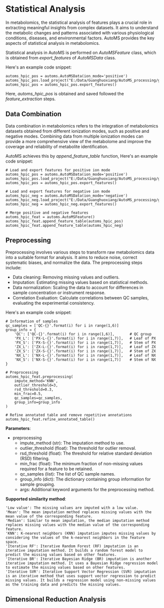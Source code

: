 # Statistical Analysis

In metabolomics, the statistical analysis of features plays a crucial role in extracting meaningful 
insights from complex datasets. It aims to understand the metabolic changes and patterns associated 
with various physiological conditions, diseases, and environmental factors. AutoMS provides the key 
aspects of statistical analysis in metabolomics. 

Statistical analysis in AutoMS is performed on *AutoMSFeature* class, which is obtained from *export_features* 
of *AutoMSData* class.

Here's an example code snippet:

    automs_hpic_pos = automs.AutoMSData(ion_mode='positive')
    automs_hpic_pos.load_project("E:/Data/Guanghuoxiang/AutoMS_processing/guanghuoxiang_hpic_positive.project")
    automs_hpic_pos = automs_hpic_pos.export_features()

Here, *automs_hpic_pos* is obtained and saved followed the *feature_extraction* steps.


## Data Combination

Data combination in metabolomics refers to the integration of metabolomics datasets obtained from 
different ionization modes, such as positive and negative modes. Combining data from multiple 
ionization modes can provide a more comprehensive view of the metabolome and improve the coverage 
and reliability of metabolite identification.

AutoMS achieves this by *append_feature_table* function, Here's an example code snippet:

    # Load and export features for positive ion mode
    automs_hpic_pos = automs.AutoMSData(ion_mode='positive')
    automs_hpic_pos.load_project("E:/Data/Guanghuoxiang/AutoMS_processing/guanghuoxiang_hpic_positive.project")
    automs_hpic_pos = automs_hpic_pos.export_features()
    
    # Load and export features for negative ion mode
    automs_hpic_neg = automs.AutoMSData(ion_mode='negative')
    automs_hpic_neg.load_project("E:/Data/Guanghuoxiang/AutoMS_processing/guanghuoxiang_hpic_negative.project")
    automs_hpic_neg = automs_hpic_neg.export_features()
    
    # Merge positive and negative features
    automs_hpic_feat = automs.AutoMSFeature()
    automs_hpic_feat.append_feature_table(automs_hpic_pos)
    automs_hpic_feat.append_feature_table(automs_hpic_neg)


## Preprocessing

Preprocessing involves various steps to transform raw metabolomics data into a suitable format for analysis. 
It aims to reduce noise, correct systematic biases, and normalize the data. The preprocessing steps include:

- Data cleaning: Removing missing values and outliers.
- Imputation: Estimating missing values based on statistical methods.
- Data normalization: Scaling the data to account for differences in sample concentration or instrument response.
- Correlation Evaluation: Calculate correlations between QC samples, evaluating the experimental consistency.

Here's an example code snippet:
    
    # Information of samples
    qc_samples = ['QC-{}'.format(i) for i in range(1,6)]
    group_info = {
        'QC': ['QC-{}'.format(i) for i in range(1,6)],       # QC group
        'PX_L': ['PX-L-{}'.format(i) for i in range(1,7)],   # Leaf of PX
        'PX_S': ['PX-S-{}'.format(i) for i in range(1,7)],   # Stem of PX
        'ZX_L': ['ZX-L-{}'.format(i) for i in range(1,7)],   # Leaf of ZX
        'ZX_S': ['ZX-S-{}'.format(i) for i in range(1,7)],   # Stem of ZX
        'NX_L': ['NX-L-{}'.format(i) for i in range(1,7)],   # Leaf of NX
        'NX_S': ['NX-S-{}'.format(i) for i in range(1,7)]    # Stem of NX
    }
    
    # Preprocessing
    automs_hpic_feat.preprocessing(
        impute_method='KNN',
        outlier_threshold=3,
        rsd_threshold=0.3,
        min_frac=0.5,
        qc_samples=qc_samples,
        group_info=group_info
    )
    
    # Refine annotated table and remove repetitive annotations
    automs_hpic_feat.refine_annotated_table()


**Parameters**:

- preprocessing  
    - impute_method (str): The imputation method to use.
    - outlier_threshold (float): The threshold for outlier removal.
    - rsd_threshold (float): The threshold for relative standard deviation (RSD) filtering.
    - min_frac (float): The minimum fraction of non-missing values required for a feature to be retained.
    - qc_samples (list): The list of QC sample names.
    - group_info (dict): The dictionary containing group information for sample grouping.
    - args: Additional keyword arguments for the preprocessing method.
    
**Supported similarity method**:

    'Low value': The missing values are imputed with a low value.
    'Mean': The mean imputation method replaces missing values with the mean value of the corresponding feature.
    'Median': Similar to mean imputation, the median imputation method replaces missing values with the median value of the corresponding feature.
    'KNN': K-nearest neighbors (KNN) imputation imputes missing values by considering the values of the k-nearest neighbors in the feature space.
    'Iterative RF': Iterative Random Forest (RF) imputation is an iterative imputation method. It builds a random forest model to predict the missing values based on other features.
    'Iterative BR': Iterative Bayesian Ridge (BR) imputation is another iterative imputation method. It uses a Bayesian Ridge regression model to estimate the missing values based on other features.
    'Iterative SVR': Iterative Support Vector Regression (SVR) imputation is an iterative method that uses support vector regression to predict missing values. It builds a regression model using non-missing values as the training data and predicts the missing values.


## Dimensional Reduction Analysis




